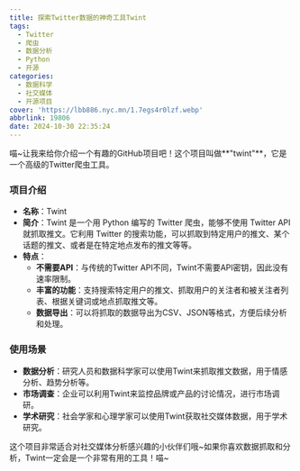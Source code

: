 ```yaml
---
title: 探索Twitter数据的神奇工具Twint
tags:
  - Twitter
  - 爬虫
  - 数据分析
  - Python
  - 开源
categories:
  - 数据科学
  - 社交媒体
  - 开源项目
cover: 'https://lbb886.nyc.mn/1.7egs4r0lzf.webp'
abbrlink: 19806
date: 2024-10-30 22:35:24
---
```


喵~让我来给你介绍一个有趣的GitHub项目吧！这个项目叫做**"twint"**，它是一个高级的Twitter爬虫工具。

### 项目介绍
- **名称**：Twint
- **简介**：Twint 是一个用 Python 编写的 Twitter 爬虫，能够不使用 Twitter API 就抓取推文。它利用 Twitter 的搜索功能，可以抓取到特定用户的推文、某个话题的推文、或者是在特定地点发布的推文等等。
- **特点**：
  - **不需要API**：与传统的Twitter API不同，Twint不需要API密钥，因此没有速率限制。
  - **丰富的功能**：支持搜索特定用户的推文、抓取用户的关注者和被关注者列表、根据关键词或地点抓取推文等。
  - **数据导出**：可以将抓取的数据导出为CSV、JSON等格式，方便后续分析和处理。

### 使用场景
- **数据分析**：研究人员和数据科学家可以使用Twint来抓取推文数据，用于情感分析、趋势分析等。
- **市场调查**：企业可以利用Twint来监控品牌或产品的讨论情况，进行市场调研。
- **学术研究**：社会学家和心理学家可以使用Twint获取社交媒体数据，用于学术研究。

这个项目非常适合对社交媒体分析感兴趣的小伙伴们哦~如果你喜欢数据抓取和分析，Twint一定会是一个非常有用的工具！喵~
